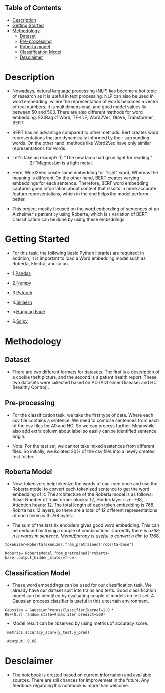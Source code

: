 ## Table of Contents
- [Description](#Description)
- [Getting Started](#Getting-Started)
- [Methodology](#Methodology)
  - [Dataset](#Dataset)
  - [Pre-processing](#pre-processing)
  - [Roberta model](#roberta-model)
  - [Classification Model](#classification-model)
  - [Desclaimer](#desclaimer)


# Description
- Nowadays, natural language processing (NLP) has become a hot topic of research as it is useful in text processing. NLP can also be used in word embedding. where the representation of words becomes a vector of real numbers. It is multidimensional, and good model values lie between 50 and 500. There are also different methods for word embedding. EX:Bag of Word, TF-IDF, Word2Vec, GloVe, Transformer, BERT

- BERT has an advantage compared to other methods. Bert creates word representations that are dynamically informed by their surrounding words. On the other hand, methods like Word2Vec have only similar representations for words.

- Let's take an example. 1) "The new lamp had good light for reading."
                         2) "Magnesium is a light metal.

- Here, Word2Vec create same embedding for "light" word, Whereas the meaning is different. On the other hand, BERT creates varying embeddings for each sentence. Therefore, BERT word embedding captures good information about content that results in more accurate feature representations, which in the end helps the model perform better.

- This project mostly focused on the word embedding of sentences of an Alzheimer's patient by using Roberta, which is a variation of BERT. Classification can be done by using these embeddings.


# Getting Started
- For this task, the following basic Python libraries are required: In addition, it is important to load a Word embedding model such as Roberta, Electra, and so on.

- 1.[Pandas](https://pandas.pydata.org/docs/)
- 2.[Numpy](https://numpy.org/doc/stable/)
- 3.[Pytorch](https://pytorch.org/tutorials/)
- 4.[Sklaern](https://scikit-learn.org/stable/user_guide.html)
- 5.[Hugging Face](https://huggingface.co/docs)
- 6.[Scipy](https://docs.scipy.org/doc/scipy/)


# Methodology

## Dataset

- There are two different formats for datasets. The first is a description of a cookie theft picture, and the second is a patient health report. These two datasets were collected based on AD (Alzheimer Disease) and HC (Healthy Control).

## Pre-processing

- For the classification task, we take the first type of data. Where each csv file contains a sentence. We need to combine sentences from each of the csv files for AD and HC. So we can process further. Meanwhile also add extra column about label so easily can be identified sentence origin.

- Note: For the test set, we cannot take mixed sentences from different files. So initially, we isolated 20% of the csv files into a newly created test folder.


## Roberta Model 
- Now, tokenizers help tokenize the words of each sentence and use the Roberta model to convert each tokenized sentence to get the word embedding of it. The architecture of the Roberta model is as follows: Base: Number of transformer blocks: 12, Hidden layer size: 768, Attention heads: 12. The total length of each token embedding is 768. Robrta has 12 layers, so there are a total of 12 different representations of each token with 768 bytes.


- The sum of the last six encoders gives good word embedding. This can be deduced by trying a couple of combinations. Currently there is n*768; n is words in sentence. Mean/Entropy is useful to convert n dim to 1*768.

 ```
 tokenizer=RobertaTokenizer.from_pretrained('roberta-base')
 ```

 ```
 Roberta= RobertaModel.from_pretrained('roberta-base',output_hidden_states=True)
 ```
 
 ## Classification Model
 - These word embeddings can be used for our classification task. We already have our dataset split into trains and tests. Good classification model can be identified by evaluating couple of models on test set. A Gaussian process classifier is useful in this uncertain environment.

 ```
 Gaussian = GaussianProcessClassifier(kernel=1.0 * RBF(0.7),random_state=0,max_iter_predict=500)
 ```
- Model result can be observed by using metrics of accuracy score.
```
 metrics.accuracy_score(y_test,y_pred)

 #output: 0.65
```

# Desclaimer
- The notebook is created based on current information and available sources. There are still chances for improvement in the future. Any feedback regarding this notebook is more than welcome.